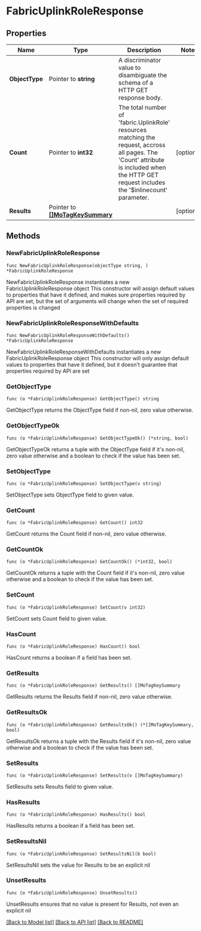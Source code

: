 # FabricUplinkRoleResponse

## Properties

Name | Type | Description | Notes
------------ | ------------- | ------------- | -------------
**ObjectType** | Pointer to **string** | A discriminator value to disambiguate the schema of a HTTP GET response body. | 
**Count** | Pointer to **int32** | The total number of &#39;fabric.UplinkRole&#39; resources matching the request, accross all pages. The &#39;Count&#39; attribute is included when the HTTP GET request includes the &#39;$inlinecount&#39; parameter. | [optional] 
**Results** | Pointer to [**[]MoTagKeySummary**](mo.TagKeySummary.md) |  | [optional] 

## Methods

### NewFabricUplinkRoleResponse

`func NewFabricUplinkRoleResponse(objectType string, ) *FabricUplinkRoleResponse`

NewFabricUplinkRoleResponse instantiates a new FabricUplinkRoleResponse object
This constructor will assign default values to properties that have it defined,
and makes sure properties required by API are set, but the set of arguments
will change when the set of required properties is changed

### NewFabricUplinkRoleResponseWithDefaults

`func NewFabricUplinkRoleResponseWithDefaults() *FabricUplinkRoleResponse`

NewFabricUplinkRoleResponseWithDefaults instantiates a new FabricUplinkRoleResponse object
This constructor will only assign default values to properties that have it defined,
but it doesn't guarantee that properties required by API are set

### GetObjectType

`func (o *FabricUplinkRoleResponse) GetObjectType() string`

GetObjectType returns the ObjectType field if non-nil, zero value otherwise.

### GetObjectTypeOk

`func (o *FabricUplinkRoleResponse) GetObjectTypeOk() (*string, bool)`

GetObjectTypeOk returns a tuple with the ObjectType field if it's non-nil, zero value otherwise
and a boolean to check if the value has been set.

### SetObjectType

`func (o *FabricUplinkRoleResponse) SetObjectType(v string)`

SetObjectType sets ObjectType field to given value.


### GetCount

`func (o *FabricUplinkRoleResponse) GetCount() int32`

GetCount returns the Count field if non-nil, zero value otherwise.

### GetCountOk

`func (o *FabricUplinkRoleResponse) GetCountOk() (*int32, bool)`

GetCountOk returns a tuple with the Count field if it's non-nil, zero value otherwise
and a boolean to check if the value has been set.

### SetCount

`func (o *FabricUplinkRoleResponse) SetCount(v int32)`

SetCount sets Count field to given value.

### HasCount

`func (o *FabricUplinkRoleResponse) HasCount() bool`

HasCount returns a boolean if a field has been set.

### GetResults

`func (o *FabricUplinkRoleResponse) GetResults() []MoTagKeySummary`

GetResults returns the Results field if non-nil, zero value otherwise.

### GetResultsOk

`func (o *FabricUplinkRoleResponse) GetResultsOk() (*[]MoTagKeySummary, bool)`

GetResultsOk returns a tuple with the Results field if it's non-nil, zero value otherwise
and a boolean to check if the value has been set.

### SetResults

`func (o *FabricUplinkRoleResponse) SetResults(v []MoTagKeySummary)`

SetResults sets Results field to given value.

### HasResults

`func (o *FabricUplinkRoleResponse) HasResults() bool`

HasResults returns a boolean if a field has been set.

### SetResultsNil

`func (o *FabricUplinkRoleResponse) SetResultsNil(b bool)`

 SetResultsNil sets the value for Results to be an explicit nil

### UnsetResults
`func (o *FabricUplinkRoleResponse) UnsetResults()`

UnsetResults ensures that no value is present for Results, not even an explicit nil

[[Back to Model list]](../README.md#documentation-for-models) [[Back to API list]](../README.md#documentation-for-api-endpoints) [[Back to README]](../README.md)


